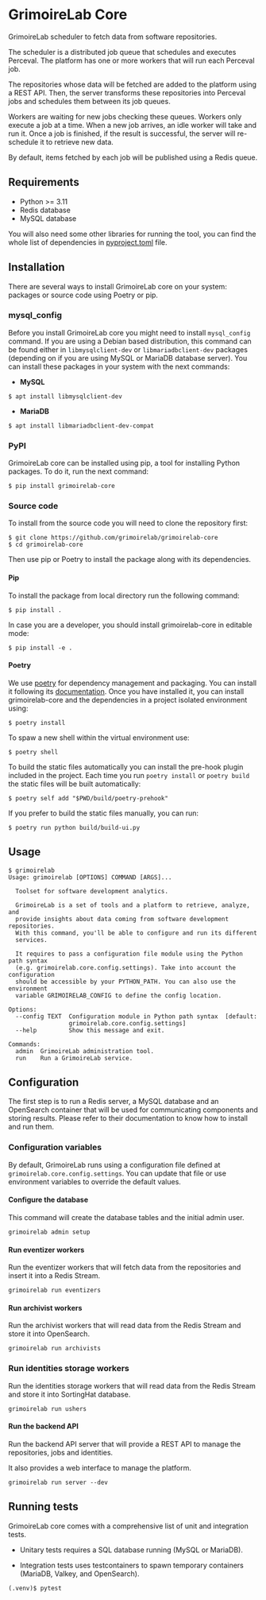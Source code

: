 # GrimoireLab Core

GrimoireLab scheduler to fetch data from software repositories.

The scheduler is a distributed job queue that schedules and executes Perceval.
The platform has one or more workers that will run each Perceval job.

The repositories whose data will be fetched are added to the platform using a
REST API. Then, the server transforms these repositories into Perceval jobs and
schedules them between its job queues.

Workers are waiting for new jobs checking these queues. Workers only execute
a job at a time. When a new job arrives, an idle worker will take and run it.
Once a job is finished, if the result is successful, the server will re-schedule
it to retrieve new data.

By default, items fetched by each job will be published using a Redis queue.

## Requirements

- Python >= 3.11
- Redis database
- MySQL database

You will also need some other libraries for running the tool, you can find the
whole list of dependencies in [pyproject.toml](pyproject.toml) file.


## Installation

There are several ways to install GrimoireLab core on your system: packages or
source code using Poetry or pip.

### mysql_config

Before you install GrimoireLab core you might need to install `mysql_config`
command. If you are using a Debian based distribution, this command can be
found either in `libmysqlclient-dev` or `libmariadbclient-dev` packages
(depending on if you are using MySQL or MariaDB database server). You can
install these packages in your system with the next commands:

* **MySQL**

```
$ apt install libmysqlclient-dev
```

* **MariaDB**

```
$ apt install libmariadbclient-dev-compat
```

### PyPI

GrimoireLab core can be installed using pip, a tool for installing Python
packages. To do it, run the next command:
```
$ pip install grimoirelab-core
```

### Source code

To install from the source code you will need to clone the repository first:
```
$ git clone https://github.com/grimoirelab/grimoirelab-core
$ cd grimoirelab-core
```

Then use pip or Poetry to install the package along with its dependencies.

#### Pip
To install the package from local directory run the following command:
```
$ pip install .
```
In case you are a developer, you should install grimoirelab-core in editable mode:
```
$ pip install -e .
```

#### Poetry
We use [poetry](https://python-poetry.org/) for dependency management and 
packaging. You can install it following its [documentation](https://python-poetry.org/docs/#installation).
Once you have installed it, you can install grimoirelab-core and the dependencies
in a project isolated environment using:
```
$ poetry install
```
To spaw a new shell within the virtual environment use:
```
$ poetry shell
```

To build the static files automatically you can install the pre-hook plugin
included in the project. Each time you run `poetry install` or `poetry build`
the static files will be built automatically:
```
$ poetry self add "$PWD/build/poetry-prehook"
```

If you prefer to build the static files manually, you can run:
```
$ poetry run python build/build-ui.py
```

## Usage

```
$ grimoirelab
Usage: grimoirelab [OPTIONS] COMMAND [ARGS]...

  Toolset for software development analytics.

  GrimoireLab is a set of tools and a platform to retrieve, analyze, and
  provide insights about data coming from software development repositories.
  With this command, you'll be able to configure and run its different
  services.

  It requires to pass a configuration file module using the Python path syntax
  (e.g. grimoirelab.core.config.settings). Take into account the configuration
  should be accessible by your PYTHON_PATH. You can also use the environment
  variable GRIMOIRELAB_CONFIG to define the config location.

Options:
  --config TEXT  Configuration module in Python path syntax  [default:
                 grimoirelab.core.config.settings]
  --help         Show this message and exit.

Commands:
  admin  GrimoireLab administration tool.
  run    Run a GrimoireLab service.
```

## Configuration

The first step is to run a Redis server, a MySQL database and an OpenSearch 
container that will be used for communicating components and storing results.
Please refer to their documentation to know how to install and run them.

### Configuration variables

By default, GrimoireLab runs using a configuration file defined at
`grimoirelab.core.config.settings`. You can update that file or use
environment variables to override the default values.

#### Configure the database

This command will create the database tables and the initial admin user.

```
grimoirelab admin setup
```

#### Run eventizer workers

Run the eventizer workers that will fetch data from the repositories
and insert it into a Redis Stream.

```
grimoirelab run eventizers
```

#### Run archivist workers

Run the archivist workers that will read data from the Redis Stream and
store it into OpenSearch.

```
grimoirelab run archivists
```

### Run identities storage workers

Run the identities storage workers that will read data from the Redis Stream
and store it into SortingHat database.

```
grimoirelab run ushers
```

#### Run the backend API

Run the backend API server that will provide a REST API to manage the
repositories, jobs and identities.

It also provides a web interface to manage the platform.

```
grimoirelab run server --dev
```

## Running tests

GrimoireLab core comes with a comprehensive list of unit and integration tests.

- Unitary tests requires a SQL database running (MySQL or MariaDB).

- Integration tests uses testcontainers to spawn temporary containers (MariaDB,
Valkey, and OpenSearch).

```
(.venv)$ pytest
```
